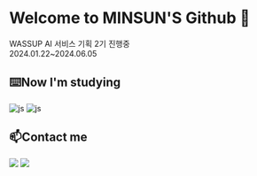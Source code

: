 Welcome to MINSUN'S Github 🙌
===

WASSUP AI 서비스 기획 2기 진행중   
2024.01.22~2024.06.05


⌨️Now I'm studying
-------------
 ![js](https://img.shields.io/badge/MySQL-005C84?style=for-the-badge&logo=mysql&logoColor=white) ![js](https://img.shields.io/badge/Python-3776AB?style=for-the-badge&logo=python&logoColor=white)

📫Contact me
---------
<a href="https://www.linkedin.com/public-profile/settings?lipi=urn%3Ali%3Apage%3Ad_flagship3_profile_self_edit_contact-info%3BMN3kfyN3RQG7ulA%2FHQN%2BHQ%3D%3D"><img src="https://img.shields.io/badge/LinkedIn-0077B5?style=for-the-badge&logo=linkedin&logoColor=white/"></a> <a href="cocoms22@gmail.com"><img src="https://img.shields.io/badge/Gmail-D14836?style=for-the-badge&logo=gmail&logoColor=white"></a>
